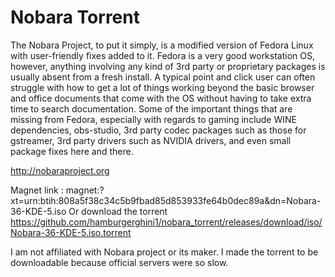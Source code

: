 # Nobara Torrent

The Nobara Project, to put it simply, is a modified version of Fedora Linux with user-friendly fixes added to it. Fedora is a very good workstation OS, however, anything involving any kind of 3rd party or proprietary packages is usually absent from a fresh install. A typical point and click user can often struggle with how to get a lot of things working beyond the basic browser and office documents that come with the OS without having to take extra time to search documentation. Some of the important things that are missing from Fedora, especially with regards to gaming include WINE dependencies, obs-studio, 3rd party codec packages such as those for gstreamer, 3rd party drivers such as NVIDIA drivers, and even small package fixes here and there. 

http://nobaraproject.org

Magnet link : magnet:?xt=urn:btih:808a5f38c34c5b9fbad85d853933fe64b0dec89a&dn=Nobara-36-KDE-5.iso
Or download the torrent https://github.com/hamburgerghini1/nobara_torrent/releases/download/iso/Nobara-36-KDE-5.iso.torrent

I am not affiliated with Nobara project or its maker. I made the torrent to be downloadable because official servers were so slow.
